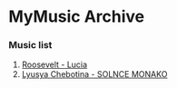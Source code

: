 # MyMusic Archive

### Music list

1. [Roosevelt - Lucia](https://github.com/vberezinbadger/mymusic-archive/blob/main/music/1.mp3?raw=true)
2. [Lyusya Chebotina - SOLNCE MONAKO](https://github.com/vberezinbadger/mymusic-archive/blob/main/music/2.mp3?raw=true)
